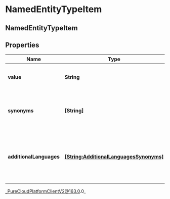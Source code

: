 # NamedEntityTypeItem

## NamedEntityTypeItem

## Properties

|Name | Type | Description | Notes|
|------------ | ------------- | ------------- | -------------|
| **value** | **String** | A value for an named entity type definition. | |
| **synonyms** | **[String]** | Synonyms for the given named entity value. | [optional] |
| **additionalLanguages** | [**[String:AdditionalLanguagesSynonyms]**](AdditionalLanguagesSynonyms) | Additional Language Synonyms for the given named entity value. | [optional] |



_PureCloudPlatformClientV2@163.0.0_
